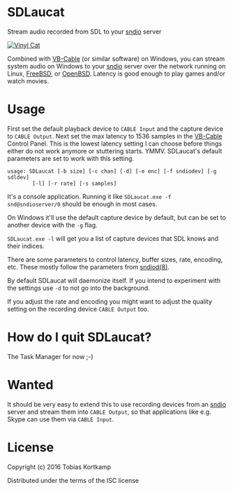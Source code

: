 # SDLaucat

Stream audio recorded from SDL to your [sndio] server

[![Vinyl Cat](https://img.youtube.com/vi/K7dcSr04G8s/0.jpg)](https://www.youtube.com/watch?v=K7dcSr04G8s)

Combined with [VB-Cable] (or similar software) on Windows, you can stream
system audio on Windows to your [sndio] server over the
network running on Linux, [FreeBSD], or [OpenBSD].  Latency is good
enough to play games and/or watch movies.

[VB-Cable]: http://vb-audio.pagesperso-orange.fr/Cable/
[sndio]: http://www.sndio.org/
[FreeBSD]: https://www.freebsd.org/
[OpenBSD]: https://www.openbsd.org/

# Usage

First set the default playback device to `CABLE Input` and the capture device
to `CABLE Output`.  Next set the max latency to 1536 samples in the [VB-Cable]
Control Panel.  This is the lowest latency setting I can choose before things
either do not work anymore or stuttering starts.  YMMV.  SDLaucat's default
parameters are set to work with this setting.


```
usage: SDLaucat [-b size] [-c chan] [-d] [-e enc] [-f sndiodev] [-g sdldev]
        [-l] [-r rate] [-s samples]
```

It's a console application.  Running it like `SDLaucat.exe -f snd@sndioserver/0`
should be enough in most cases.

On Windows it'll use the default capture device by default, but can be set to
another device with the `-g` flag.

`SDLaucat.exe -l` will get you a list of capture devices that SDL knows and
their indices.

There are some parameters to control latency, buffer sizes, rate, encoding,
etc.  These mostly follow the parameters from [sndiod(8)].

By default SDLaucat will daemonize itself.  If you intend to experiment with
the settings use `-d` to not go into the background.

If you adjust the rate and encoding you might want to adjust the quality
setting on the recording device `CABLE Output` too.

[sndiod(8)]: http://man.openbsd.org/sndiod.8

# How do I quit SDLaucat?

The Task Manager for now ;-)

# Wanted

It should be very easy to extend this to use recording devices from an
[sndio] server and stream them into `CABLE Output`, so that applications
like e.g. Skype can use them via `CABLE Input`.

# License

Copyright (c) 2016 Tobias Kortkamp

Distributed under the terms of the ISC license
